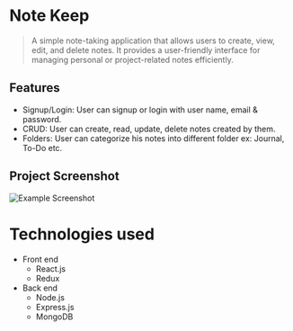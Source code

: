 # Note Keep

> A simple note-taking application that allows users to create, view, edit, and delete notes. It provides a user-friendly interface for managing personal or project-related notes efficiently.

## Features

- Signup/Login: User can signup or login with user name, email & password.
- CRUD: User can create, read, update, delete notes created by them.
- Folders: User can categorize his notes into different folder ex: Journal, To-Do etc.

## Project Screenshot

![Example Screenshot](images/screenshot.png)


# Technologies used
- Front end
  - React.js
  - Redux
- Back end
  - Node.js
  - Express.js
  - MongoDB
